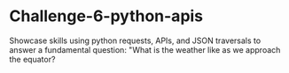 # Challenge-6-python-apis
Showcase skills using python requests, APIs, and JSON traversals to answer a fundamental question: "What is the weather like as we approach the equator?
